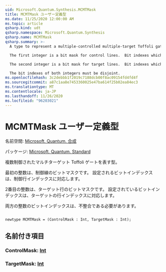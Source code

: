 ```yaml
---
uid: Microsoft.Quantum.Synthesis.MCMTMask
title: MCMTMask ユーザー定義型
ms.date: 11/25/2020 12:00:00 AM
ms.topic: article
qsharp.kind: udt
qsharp.namespace: Microsoft.Quantum.Synthesis
qsharp.name: MCMTMask
qsharp.summary: >-
  A type to represent a multiple-controlled multiple-target Toffoli gate.

  The first integer is a bit mask for control lines.  Bit indexes which are set correspond to control line indexes.

  The second integer is a bit mask for target lines.  Bit indexes which are set correspond to target line indexes.

  The bit indexes of both integers must be disjoint.
ms.openlocfilehash: 3c2debbb1f2019c7188dcb00f8ac09154fd4fd4f
ms.sourcegitcommit: a87c1aa8e7453360025e47ba614f25b02ea84ec3
ms.translationtype: MT
ms.contentlocale: ja-JP
ms.lasthandoff: 11/26/2020
ms.locfileid: "96203021"
---
```

# <a name="mcmtmask-user-defined-type"></a>MCMTMask ユーザー定義型

名前空間: [Microsoft. Quantum. 合成](xref:Microsoft.Quantum.Synthesis)

パッケージ: [Microsoft. Quantum. Standard](https://nuget.org/packages/Microsoft.Quantum.Standard)


複数制御されたマルチターゲット Toffoli ゲートを表す型。

最初の整数は、制御線のビットマスクです。  設定されるビットインデックスは、制御行インデックスに対応します。

2番目の整数は、ターゲット行のビットマスクです。  設定されているビットインデックスは、ターゲットの行インデックスに対応します。

両方の整数のビットインデックスは、不整合である必要があります。

```qsharp

newtype MCMTMask = (ControlMask : Int, TargetMask : Int);
```



## <a name="named-items"></a>名前付き項目

### <a name="controlmask--int"></a>ControlMask: [Int](xref:microsoft.quantum.lang-ref.int)


### <a name="targetmask--int"></a>TargetMask: [Int](xref:microsoft.quantum.lang-ref.int)

